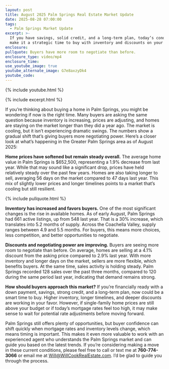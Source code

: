 ```yaml
---
layout: post
title: August 2025 Palm Springs Real Estate Market Update
date: 2025-08-28 07:00:00
tags:
  - Palm Springs Market Update
excerpt: >-
  If you have savings, solid credit, and a long-term plan, today’s conditions
  make it a strategic time to buy with inventory and discounts on your side.
enclosure:
pullquote: Buyers have more room to negotiate than before.
enclosure_type: video/mp4
enclosure_time:
use_youtube_image: true
youtube_alternate_image: G7e8axzyDk4
youtube_code:
---
```

{% include youtube.html %}

{% include excerpt.html %}

If you’re thinking about buying a home in Palm Springs, you might be wondering if now is the right time. Many buyers are asking the same question because inventory is increasing, prices are adjusting, and homes are staying on the market longer than they did a year ago. The market is cooling, but it isn’t experiencing dramatic swings. The numbers show a gradual shift that’s giving buyers more negotiating power. Here’s a closer look at what’s happening in the Greater Palm Springs area as of August 2025:

**Home prices have softened but remain steady overall.** The average home value in Palm Springs is $652,500, representing a 1.9% decrease from last year. While that may sound like a significant drop, prices have held relatively steady over the past few years. Homes are also taking longer to sell, averaging 56 days on the market compared to 47 days last year. This mix of slightly lower prices and longer timelines points to a market that’s cooling but still resilient.

{% include pullquote.html %}

**Inventory has increased and favors buyers.** One of the most significant changes is the rise in available homes. As of early August, Palm Springs had 661 active listings, up from 548 last year. That is a 30% increase, which translates into 5.2 months of supply. Across the Coachella Valley, supply ranges between 4.9 and 5.5 months. For buyers, this means more choices, less competition, and better opportunities to negotiate.

**Discounts and negotiating power are improving.** Buyers are seeing more room to negotiate than before. On average, homes are selling at a 4.1% discount from the asking price compared to 2.9% last year. With more inventory and longer days on the market, sellers are more flexible, which benefits buyers. At the same time, sales activity is holding steady. Palm Springs recorded 128 sales over the past three months, compared to 120 during the same period last year, indicating that demand remains strong.

**How should buyers approach this market?** If you’re financially ready with a down payment, savings, strong credit, and a long-term plan, now could be a smart time to buy. Higher inventory, longer timelines, and deeper discounts are working in your favor. However, if single-family home prices are still above your budget or if today’s mortgage rates feel too high, it may make sense to wait for potential rate adjustments before moving forward.

Palm Springs still offers plenty of opportunities, but buyer confidence can shift quickly when mortgage rates and inventory levels change, which means timing is important. This makes it even more valuable to work with an experienced agent who understands the Palm Springs market and can guide you based on the latest trends. If you’re considering making a move in these current conditions, please feel free to call or text me at **760-774-3066** or email me at [Will@WillCookRealEstate.com](mailto:Will@WillCookRealEstate.com). I’d be glad to guide you through the process.